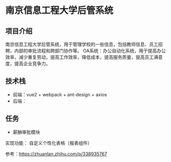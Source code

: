 # 南京信息工程大学后管系统

## 项目介绍

南京信息工程大学后管系统，用于管理学校的一些信息，包括教师信息、员工招聘，内部的审批流程和跨部门协作等。
OA系统：办公自动化系统，用于提高办公效率，减少重复劳动，提高工作效率，降低成本，提高服务质量，提高员工满意度，提高企业竞争力。

## 技术栈

- 前端：vue2 + webpack + ant-design   + axios
- 后端：

## 任务

- 薪酬审批模块

实现功能： 自定义个性化表格（报表组件）

参考：<https://zhuanlan.zhihu.com/p/338935767>
